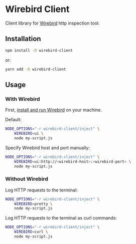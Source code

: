 # Wirebird Client

Client library for [Wirebird](https://npmjs.com/package/wirebird) http inspection tool.

## Installation

```sh
npm install -D wirebird-client
```

or:

```sh
yarn add -D wirebird-client
```

## Usage

### With Wirebird

First, [install and run Wirebird](https://npmjs.com/package/wirebird) on your machine.

Default:

```sh
NODE_OPTIONS="-r wirebird-client/inject" \
    WIREBIRD=ui \
    node my-script.js
```

Specify Wirebird host and port manually:

```sh
NODE_OPTIONS="-r wirebird-client/inject" \
    WIREBIRD=ui:http://<wirebird-host>:<wirebird-port> \
    node my-script.js
```

### Without Wirebird

Log HTTP requests to the terminal:

```sh
NODE_OPTIONS="-r wirebird-client/inject" \
    WIREBIRD=pretty \
    node my-script.js
```

Log HTTP requests to the terminal as curl commands:

```sh
NODE_OPTIONS="-r wirebird-client/inject" \
    WIREBIRD=curl \
    node my-script.js
```


